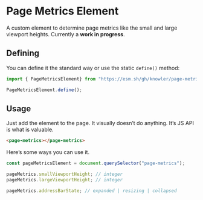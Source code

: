 # Page Metrics Element

A custom element to determine page metrics like the small and large
viewport heights. Currently a **work in progress**.

## Defining

You can define it the standard way or use the static `define()` method:

```javascript
import { PageMetricsElement} from "https://esm.sh/gh/knowler/page-metrics-element/page-metrics-element.js?raw";

PageMetricsElement.define();
```

## Usage

Just add the element to the page. It visually doesn’t do anything. It’s
JS API is what is valuable.

```html
<page-metrics></page-metrics>
```

Here’s some ways you can use it.

```js
const pageMetricsElement = document.querySelector("page-metrics");

pageMetrics.smallViewportHeight; // integer
pageMetrics.largeViewportHeight; // integer

pageMetrics.addressBarState; // expanded | resizing | collapsed
```
